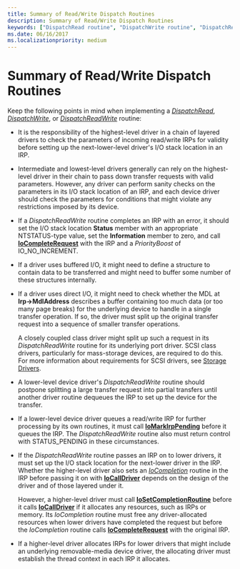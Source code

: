 ```yaml
---
title: Summary of Read/Write Dispatch Routines
description: Summary of Read/Write Dispatch Routines
keywords: ["DispatchRead routine", "DispatchWrite routine", "DispatchReadWrite routine", "dispatch routines WDK kernel , DispatchReadWrite routine", "dispatch routines WDK kernel , DispatchWrite routine", "dispatch routines WDK kernel , DispatchRead routine", "read/write dispatch routines WDK kernel", "IRP_MJ_WRITE I/O function codes", "IRP_MJ_READ I/O function codes", "data transfers WDK kernel , read/write dispatch routines", "transferring data WDK kernel , read/write dispatch routines"]
ms.date: 06/16/2017
ms.localizationpriority: medium
---
```


# Summary of Read/Write Dispatch Routines





Keep the following points in mind when implementing a [*DispatchRead*](/windows-hardware/drivers/ddi/wdm/nc-wdm-driver_dispatch), [*DispatchWrite*](/windows-hardware/drivers/ddi/wdm/nc-wdm-driver_dispatch), or [*DispatchReadWrite*](/windows-hardware/drivers/ddi/wdm/nc-wdm-driver_dispatch) routine:

-   It is the responsibility of the highest-level driver in a chain of layered drivers to check the parameters of incoming read/write IRPs for validity before setting up the next-lower-level driver's I/O stack location in an IRP.

-   Intermediate and lowest-level drivers generally can rely on the highest-level driver in their chain to pass down transfer requests with valid parameters. However, any driver can perform sanity checks on the parameters in its I/O stack location of an IRP, and each device driver should check the parameters for conditions that might violate any restrictions imposed by its device.

-   If a *DispatchReadWrite* routine completes an IRP with an error, it should set the I/O stack location **Status** member with an appropriate NTSTATUS-type value, set the **Information** member to zero, and call [**IoCompleteRequest**](/windows-hardware/drivers/ddi/wdm/nf-wdm-iocompleterequest) with the IRP and a *PriorityBoost* of IO\_NO\_INCREMENT.

-   If a driver uses buffered I/O, it might need to define a structure to contain data to be transferred and might need to buffer some number of these structures internally.

-   If a driver uses direct I/O, it might need to check whether the MDL at **Irp-&gt;MdlAddress** describes a buffer containing too much data (or too many page breaks) for the underlying device to handle in a single transfer operation. If so, the driver must split up the original transfer request into a sequence of smaller transfer operations.

    A closely coupled class driver might split up such a request in its *DispatchReadWrite* routine for its underlying port driver. SCSI class drivers, particularly for mass-storage devices, are required to do this. For more information about requirements for SCSI drivers, see [Storage Drivers](../storage/storage-drivers.md).

-   A lower-level device driver's *DispatchReadWrite* routine should postpone splitting a large transfer request into partial transfers until another driver routine dequeues the IRP to set up the device for the transfer.

-   If a lower-level device driver queues a read/write IRP for further processing by its own routines, it must call [**IoMarkIrpPending**](/windows-hardware/drivers/ddi/wdm/nf-wdm-iomarkirppending) before it queues the IRP. The *DispatchReadWrite* routine also must return control with STATUS\_PENDING in these circumstances.

-   If the *DispatchReadWrite* routine passes an IRP on to lower drivers, it must set up the I/O stack location for the next-lower driver in the IRP. Whether the higher-level driver also sets an [*IoCompletion*](/windows-hardware/drivers/ddi/wdm/nc-wdm-io_completion_routine) routine in the IRP before passing it on with [**IoCallDriver**](/windows-hardware/drivers/ddi/wdm/nf-wdm-iocalldriver) depends on the design of the driver and of those layered under it.

    However, a higher-level driver must call [**IoSetCompletionRoutine**](/windows-hardware/drivers/ddi/wdm/nf-wdm-iosetcompletionroutine) before it calls [**IoCallDriver**](/windows-hardware/drivers/ddi/wdm/nf-wdm-iocalldriver) if it allocates any resources, such as IRPs or memory. Its *IoCompletion* routine must free any driver-allocated resources when lower drivers have completed the request but before the *IoCompletion* routine calls [**IoCompleteRequest**](/windows-hardware/drivers/ddi/wdm/nf-wdm-iocompleterequest) with the original IRP.

-   If a higher-level driver allocates IRPs for lower drivers that might include an underlying removable-media device driver, the allocating driver must establish the thread context in each IRP it allocates.

 

